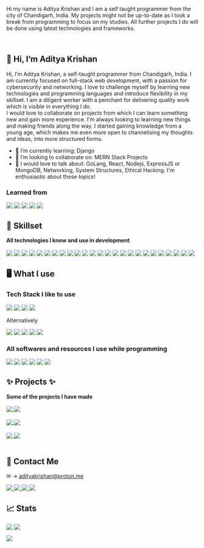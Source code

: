 Hi my name is Aditya Krishan and I am a self taught programmer from the city of Chandigarh, India. 
My projects might not be up-to-date as I took a break from programming to focus on my studies. All further projects I do will be done using latest technologies and frameworks.

<br/>
<h2> 👋 Hi, I’m Aditya Krishan</h2>

Hi, I’m Aditya Krishan, a self-taught programmer from Chandigarh, India. I am currently focused on full-stack web development, with a passion for cybersecurity and networking. I love to challenge myself by learning new technologies and programming languages and introduce flexibility in my skillset. I am a diligent worker with a penchant for delivering quality work which is visible in everything I do. <br>
I would love to collaborate on projects from which I can learn something new and gain more experience. I'm always looking to learning new things and making friends along the way. I started gaining knowledge from a young age, which makes me even more open to channelising my thoughts and ideas, into more structured forms. <br>

- 🧠 I’m currently learning: Django
- 🤝 I’m looking to collaborate on: MERN Stack Projects
- 💪 I would love to talk about: GoLang, React, Nodejs, ExpressJS or MongoDB, Networking, System Structures, Ethical Hacking. I'm enthusiastic about these topics!

### Learned from
<img src="https://img.shields.io/badge/Udemy-A435F0?style=for-the-badge&logo=Udemy&logoColor=white"> <img src="https://img.shields.io/badge/Youtube-%23FF0000.svg?style=for-the-badge&logo=YouTube&logoColor=white"> <img src="https://img.shields.io/badge/google-4285F4?style=for-the-badge&logo=google&logoColor=white"> <img src="https://img.shields.io/badge/freecodecamp-27273D?style=for-the-badge&logo=freecodecamp&logoColor=white"> <img src="https://img.shields.io/badge/Coursera-0056D2?style=for-the-badge&logo=Coursera&logoColor=white">
<br>

## 💪 Skillset

<b> All technologies I know and use in development </b> <br><br>
<img src="https://img.shields.io/badge/TypeScript-007ACC?style=for-the-badge&logo=typescript&logoColor=white"> <img src="https://img.shields.io/badge/Python-3776AB?style=for-the-badge&logo=python&logoColor=white"> <img src="https://img.shields.io/badge/Tailwind_CSS-38B2AC?style=for-the-badge&logo=tailwind-css&logoColor=white"> <img src="https://img.shields.io/badge/css3-%231572B6.svg?style=for-the-badge&logo=css3&logoColor=white"> <img src="https://img.shields.io/badge/html5-%23E34F26.svg?style=for-the-badge&logo=html5&logoColor=white"> <img src="https://img.shields.io/badge/javascript-%23323330.svg?style=for-the-badge&logo=javascript&logoColor=%23F7DF1E"> <img src="https://img.shields.io/badge/react-%2320232a.svg?style=for-the-badge&logo=react&logoColor=%2361DAFB"> <img src="https://img.shields.io/badge/express.js-%23404d59.svg?style=for-the-badge&logo=express&logoColor=%2361DAFB"> <img src="https://img.shields.io/badge/NPM-%23000000.svg?style=for-the-badge&logo=npm&logoColor=white"> <img src="https://img.shields.io/badge/node.js-6DA55F?style=for-the-badge&logo=node.js&logoColor=white"> <img src="https://img.shields.io/badge/bootstrap-%23563D7C.svg?style=for-the-badge&logo=bootstrap&logoColor=white"> <img src="https://img.shields.io/badge/React_Router-CA4245?style=for-the-badge&logo=react-router&logoColor=white"> <img src="https://img.shields.io/badge/redux-%23593d88.svg?style=for-the-badge&logo=redux&logoColor=white"> <img src="https://img.shields.io/badge/-GraphQL-E10098?style=for-the-badge&logo=graphql&logoColor=white"> <img src="https://img.shields.io/badge/python-3670A0?style=for-the-badge&logo=python&logoColor=ffdd54"> <img src="https://img.shields.io/badge/MongoDB-%234ea94b.svg?style=for-the-badge&logo=mongodb&logoColor=white"> <img src="https://img.shields.io/badge/-jest-%23C21325?style=for-the-badge&logo=jest&logoColor=white">  <img src="https://img.shields.io/badge/git-%23F05033.svg?style=for-the-badge&logo=git&logoColor=white"> <img src="https://img.shields.io/badge/github-%23121011.svg?style=for-the-badge&logo=github&logoColor=white"> <img src="https://img.shields.io/badge/firebase-%23039BE5.svg?style=for-the-badge&logo=firebase"> <img src="https://img.shields.io/badge/Tailwind_CSS-38B2AC?style=for-the-badge&logo=tailwind-css&logoColor=white"> <img src="https://img.shields.io/badge/styled--components-DB7093?style=for-the-badge&logo=styled-components&logoColor=white"> <img src="https://img.shields.io/badge/-ApolloGraphQL-311C87?style=for-the-badge&logo=apollo-graphql"> <img src="https://img.shields.io/badge/webpack-%238DD6F9.svg?style=for-the-badge&logo=webpack&logoColor=black"> <img src="https://img.shields.io/badge/Babel-F9DC3e?style=for-the-badge&logo=babel&logoColor=black">

## 🖥️ What I use

### Tech Stack I like to use
<img src="https://img.shields.io/badge/MongoDB-%234ea94b.svg?style=for-the-badge&logo=mongodb&logoColor=white"> <img src="https://img.shields.io/badge/express.js-%23404d59.svg?style=for-the-badge&logo=express&logoColor=%2361DAFB"> <img src="https://img.shields.io/badge/react-%2320232a.svg?style=for-the-badge&logo=react&logoColor=%2361DAFB"> <img src="https://img.shields.io/badge/node.js-6DA55F?style=for-the-badge&logo=node.js&logoColor=white">

Alternatively

<img src="https://img.shields.io/badge/Python-3776AB?style=for-the-badge&logo=python&logoColor=white"> <img src="https://img.shields.io/badge/HTML-239120?style=for-the-badge&logo=html5&logoColor=white"> <img src="https://img.shields.io/badge/Flask-000000?style=for-the-badge&logo=flask&logoColor=white"> <img src="https://img.shields.io/badge/SQLite-07405E?style=for-the-badge&logo=sqlite&logoColor=white"> <img src="https://img.shields.io/badge/react-%2320232a.svg?style=for-the-badge&logo=react&logoColor=%2361DAFB">

### All softwares and resources I use while programming
<img src="https://img.shields.io/badge/Visual%20Studio%20Code-0078d7.svg?style=for-the-badge&logo=visual-studio-code&logoColor=white"> <img src="https://img.shields.io/badge/Windows-0078D6?style=for-the-badge&logo=windows&logoColor=white"> 
<img src="https://img.shields.io/badge/Google%20Chrome-4285F4?style=for-the-badge&logo=GoogleChrome&logoColor=white"> <img src="https://img.shields.io/badge/Firefox-FF7139?style=for-the-badge&logo=Firefox-Browser&logoColor=white"> <img src="https://img.shields.io/badge/-Stackoverflow-FE7A16?style=for-the-badge&logo=stack-overflow&logoColor=white"> <img src="https://img.shields.io/badge/Spotify-1ED760?style=for-the-badge&logo=spotify&logoColor=white">


## ✨ Projects ✨

<b> Some of the projects I have made </b> <br>

<a href="https://github.com/adityaKrishan651/Student-Kit">
  <img align="center" src="https://github-readme-stats.vercel.app/api/pin/?username=adityaKrishan651&repo=Student-Kit&theme=tokyonight" />
</a>
<a href="https://github.com/adityaKrishan651/Account-Storage/blob/master/README.md">
  <img align="center" src="https://github-readme-stats.vercel.app/api/pin/?username=adityaKrishan651&repo=Account-Storage&theme=tokyonight" />
</a><br><br>

<a href="https://github.com/adityaKrishan651/AttendanceProj/">
  <img align="center" src="https://github-readme-stats.vercel.app/api/pin/?username=adityaKrishan651&repo=AttendanceProj&theme=tokyonight&show_owner" />
</a>
<a href="https://github.com/adityaKrishan651/GuessTheNumber">
  <img align="center" src="https://github-readme-stats.vercel.app/api/pin/?username=adityaKrishan651&repo=GuessTheNumber&theme=tokyonight&show_owner" />
</a><br><br>

<a href="https://github.com/adityaKrishan651/roundest-mon">
  <img align="center" src="https://github-readme-stats.vercel.app/api/pin/?username=adityaKrishan651&repo=roundest-mon&theme=tokyonight&show_owner" />
</a>
<a href="https://github.com/adityaKrishan651/TicTacToe">
  <img align="center" src="https://github-readme-stats.vercel.app/api/pin/?username=adityaKrishan651&repo=TicTacToe&theme=tokyonight" />
</a><br><br> 

## 🤝 Contact Me

&#x2709; &rarr; adityakrishan@proton.me

<a href="https://twitter.com/AdityaKrishan9">
  <img src="https://img.shields.io/badge/@AdityaKrishan9-%231DA1F2.svg?style=for-the-badge&logo=Twitter&logoColor=white">
</a>

<a href="https://www.instagram.com/hehe.adxtya/">
  <img src="https://img.shields.io/badge/@hehe.adxtya-%23E4405F.svg?style=for-the-badge&logo=Instagram&logoColor=white">
</a>

<!-- <a href="https://www.youtube.com/channel/UCzhukYx1lfRYIQJgxQI4aPQ">
  <img src="https://img.shields.io/badge/Advik_Gupta-%23FF0000.svg?style=for-the-badge&logo=YouTube&logoColor=white">
</a> -->

<a href="https://dev.to/adityakrishan651">
  <img src="https://img.shields.io/badge/adityaKrishan651-%230077B5.svg?style=for-the-badge&logo=devdotto&logoColor=white">
</a>

<a href="https://t.me/adityakrishan16">
  <img src="https://img.shields.io/badge/Telegram-2CA5E0?style=for-the-badge&logo=telegram&logoColor=white">
</a>

<!-- <a href="https://www.freelancer.com/u/advikguptadev?">
  <img src="https://img.shields.io/badge/Freelancer-29B2FE?style=for-the-badge&logo=Freelancer&logoColor=white">
</a> -->

<!-- <a href="https://www.upwork.com/freelancers/~018e90dfc6549c5f59">
  <img src="https://img.shields.io/badge/UpWork-6FDA44?style=for-the-badge&logo=Upwork&logoColor=white">
</a> -->

## 📈 Stats

<a><img align="center" src="https://github-readme-stats.vercel.app/api?username=adityaKrishan651&theme=tokyonight&layout=compact&card_width=250px" /></a>
<a><img align="center" src="https://github-readme-stats.vercel.app/api/top-langs/?username=adityaKrishan651&theme=tokyonight&layout=compact&card_width=250px" /></a><br>
<div><a><img align="center" src="https://github-readme-streak-stats.herokuapp.com/?user=adityaKrishan651&theme=tokyonight" /></a></div>


